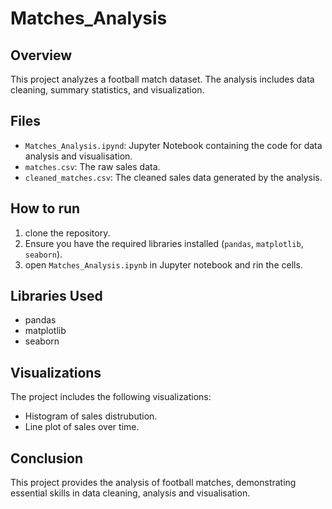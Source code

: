 # Matches_Analysis
## Overview
This project analyzes a football match dataset. The analysis includes data cleaning, summary statistics, and visualization.

## Files
- `Matches_Analysis.ipynd`: Jupyter Notebook containing the code for data analysis and visualisation.
- `matches.csv`: The raw sales data.
- `cleaned_matches.csv`: The cleaned sales data generated by the analysis.
## How to run
1. clone the repository.
2. Ensure you have the required libraries installed (`pandas`, `matplotlib`, `seaborn`).
3. open `Matches_Analysis.ipynb` in Jupyter notebook and rin the cells.
 
## Libraries Used
- pandas
- matplotlib
- seaborn

## Visualizations 
The project includes the following visualizations:
- Histogram of sales distrubution.
- Line plot of sales over time.

## Conclusion
This project provides the analysis of football matches, demonstrating essential skills in data cleaning, analysis and visualisation.
